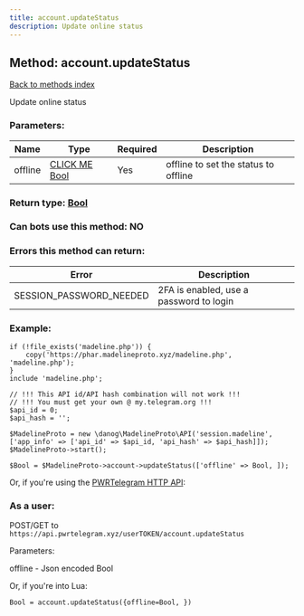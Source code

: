 ```yaml
---
title: account.updateStatus
description: Update online status
---
```

## Method: account.updateStatus  
[Back to methods index](index.md)


Update online status

### Parameters:

| Name     |    Type       | Required | Description |
|----------|---------------|----------|-------------|
|offline|[CLICK ME Bool](../types/Bool.md) | Yes|offline to set the status to offline|


### Return type: [Bool](../types/Bool.md)

### Can bots use this method: **NO**


### Errors this method can return:

| Error    | Description   |
|----------|---------------|
|SESSION_PASSWORD_NEEDED|2FA is enabled, use a password to login|


### Example:


```
if (!file_exists('madeline.php')) {
    copy('https://phar.madelineproto.xyz/madeline.php', 'madeline.php');
}
include 'madeline.php';

// !!! This API id/API hash combination will not work !!!
// !!! You must get your own @ my.telegram.org !!!
$api_id = 0;
$api_hash = '';

$MadelineProto = new \danog\MadelineProto\API('session.madeline', ['app_info' => ['api_id' => $api_id, 'api_hash' => $api_hash]]);
$MadelineProto->start();

$Bool = $MadelineProto->account->updateStatus(['offline' => Bool, ]);
```

Or, if you're using the [PWRTelegram HTTP API](https://pwrtelegram.xyz):



### As a user:

POST/GET to `https://api.pwrtelegram.xyz/userTOKEN/account.updateStatus`

Parameters:

offline - Json encoded Bool




Or, if you're into Lua:

```
Bool = account.updateStatus({offline=Bool, })
```

